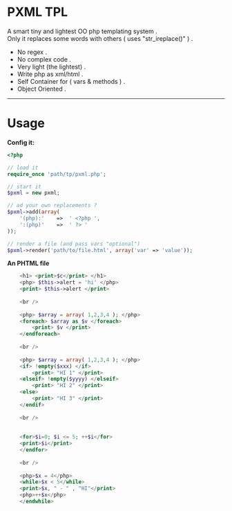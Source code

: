 PXML TPL
==========
A smart tiny and lightest OO php templating system . <br />
Only it replaces some words with others ( uses "str_ireplace()" ) . <br />
- No regex . <br />
- No complex code . <br />
- Very light (the lightest) . <br />
- Write php as xml/html . <br />
- Self Container for ( vars & methods ) . <br />
- Object Oriented . <br />

***

Usage
=========

**Config it:**
```php
<?php

// load it
require_once 'path/tp/pxml.php';

// start it
$pxml = new pxml;

// ad your own replacements ?
$pxml->add(array(
    '(php):'    =>  ' <?php ',
    ':(php)'    =>  ' ?> '
));

// render a file (and pass vars "optional")
$pxml->render('path/to/file.html', array('var' => 'value'));

```

**An PHTML file**
```php
    <h1> <print>$c</print> </h1>
    <php> $this->alert = 'hi' </php>
    <print> $this->alert </print>
    
    <br />
    
    <php> $array = array( 1,2,3,4 ); </php>
    <foreach> $array as $v </foreach>
        <print> $v </print>
    </endforeach>
    
    <br />
    
    <php> $array = array( 1,2,3,4 ); </php>
    <if> !empty($xxx) </if>
        <print> "HI 1" </print>
    <elseif> !empty($yyyy) </elseif>
        <print> "HI 2" </print>
    <else> 
        <print> "HI 3" </print>
    </endif>
    
    <br />
    
    
    <for>$i=0; $i <= 5; ++$i</for>
    <print>$i</print>
    </endfor>
    
    <br />
    
    <php>$x = 4</php>
    <while>$x < 5</while>
    <print>$x, " - " , "HI"</print>
    <php>++$x</php>
    </endwhile>
```
